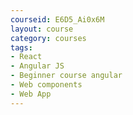 ```yaml
---
courseid: E6D5_Ai0x6M
layout: course
category: courses
tags:
- React 
- Angular JS
- Beginner course angular
- Web components
- Web App
---
```

